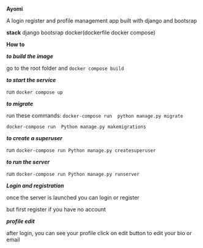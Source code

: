 **Ayomi**

A login register and profile management app built with django and bootsrap 

**stack**
 django
 bootsrap
 docker(dockerfile docker compose)

**How to**
 
***to build the image***

  go to the root folder and ``docker compose build ``

***to start the service***

run  ``docker compose up``

***to migrate***

run these commands:
``docker-compose run  python manage.py migrate``

  ``docker-compose run  Python manage.py makemigrations``


***to create a superuser***


run  ````docker-compose run Python manage.py createsuperuser````

***to run the server***

 
run ````docker-compose run Python manage.py runserver````


***Login and registration***


once the server is launched you can  login or register 

but first register if you have no account

***profile edit***

after login, you can see your profile 
click on edit button to edit your bio or email

